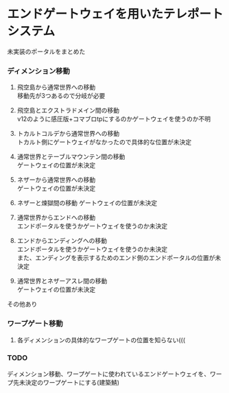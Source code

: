 # エンドゲートウェイを用いたテレポートシステム
未実装のポータルをまとめた

### ディメンション移動

1. 飛空島から通常世界への移動  
移動先が3つあるので分岐が必要

1. 飛空島とエクストラドメイン間の移動  
v12のように感圧版+コマブロtpにするのかゲートウェイを使うのか不明

1. トカルトコルデから通常世界への移動  
トカルト側にゲートウェイがなかったので具体的な位置が未決定

1. 通常世界とテーブルマウンテン間の移動  
ゲートウェイの位置が未決定

1. ネザーから通常世界への移動  
ゲートウェイの位置が未決定

1. ネザーと煉獄間の移動
ゲートウェイの位置が未決定

1. 通常世界からエンドへの移動  
エンドポータルを使うかゲートウェイを使うのか未決定

1. エンドからエンディングへの移動  
エンドポータルを使うかゲートウェイを使うのか未決定  
また、エンディングを表示するためのエンド側のエンドポータルの位置が未決定

1. 通常世界とネザーアスレ間の移動  
ゲートウェイの位置が未決定

その他あり

### ワープゲート移動

1. 各ディメンションの具体的なワープゲートの位置を知らない(((

### TODO
ディメンション移動、ワープゲートに使われているエンドゲートウェイを、ワープ先未決定のワープゲートにする(建築鯖)